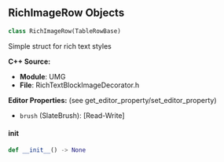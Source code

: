## RichImageRow Objects

```python
class RichImageRow(TableRowBase)
```

Simple struct for rich text styles

**C++ Source:**

- **Module**: UMG
- **File**: RichTextBlockImageDecorator.h

**Editor Properties:** (see get_editor_property/set_editor_property)

- ``brush`` (SlateBrush):  [Read-Write]

<a id="unreal.RichImageRow.__init__"></a>

#### __init__

```python
def __init__() -> None
```

<a id="unreal.ToolkitWidgetStyle"></a>
